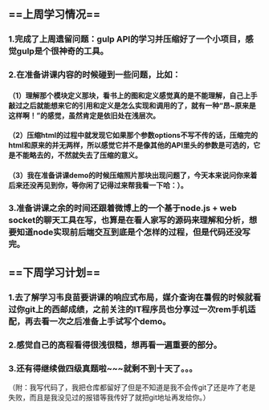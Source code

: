## ==上周学习情况==
### 1.完成了上周遗留问题：gulp API的学习并压缩好了一个小项目，感觉gulp是个很神奇的工具。
### 2.在准备讲课内容的时候碰到一些问题，比如：
#### （1）理解那个模块定义那块，看书上的图和定义感觉真的是不能理解，自己上手敲过之后就能想来它的引用和定义是怎么实现和调用的了，就有一种“昂~原来是这样啊！”的感觉，虽然肯定是依旧处在浅层次。
#### （2）压缩html的过程中就发现它如果那个参数options不写不传的话，压缩完的html和原来的并无两样，所以感觉它并不是像其他的API里头的参数是可选的，它是不能略去的，不然就失去了压缩的意义。
#### （3）我在准备讲课demo的时候压缩照片那块出现问题了，今天本来说问你来着后来还没再见到你，等你闲了记得过来帮我看一下哈：）。
### 3.准备讲课之余的时间还跟着微博上的一个基于node.js + web socket的聊天工具在写，也算是在看人家写的源码来理解和分析，想要知道node实现前后端交互到底是个怎样的过程，但是代码还没写完。

## ==下周学习计划==
### 1.去了解学习韦良苗要讲课的响应式布局，媒介查询在暑假的时候就看过你git上的西邮成绩，之前关注的IT程序员也分享过一次rem手机适配，再去看一次之后准备上手试写个demo。
### 2.感觉自己的高程看得很浅很糙，想再看一遍重要的部分。
### 3.还有得继续做四级真题啦~~~就剩不到十天了。。。

（附：我写代码了，我把仓库都留好了但是不知道是我不会传git了还是咋了老是失败，而且是我没见过的报错等我传好了就把git地址再发给你。）